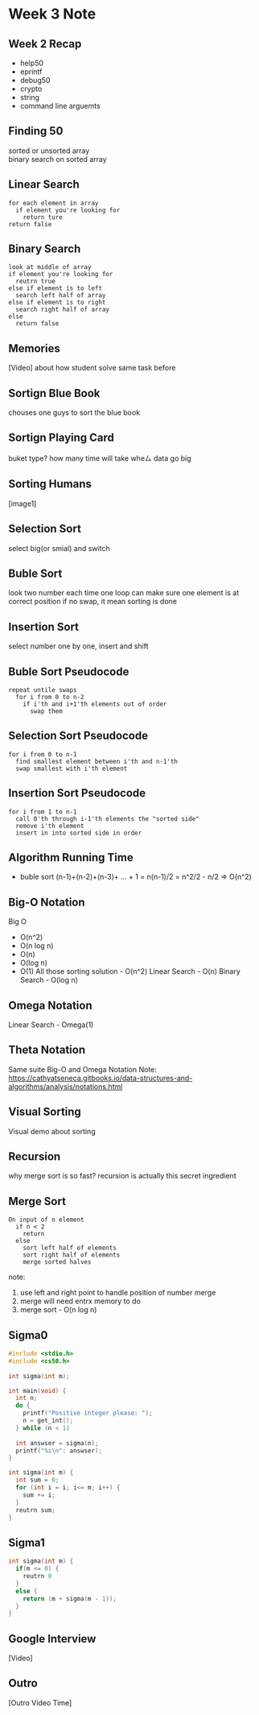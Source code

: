 # Week 3 Note

## Week 2 Recap
- help50
- eprintf
- debug50
- crypto
- string
- command line arguemts

## Finding 50
sorted or unsorted array  
binary search on sorted array

## Linear Search
```
for each element in array
  if element you're looking for
    return ture
return false
```

## Binary Search
```
look at middle of array
if element you're looking for
  reutrn true
else if element is to left
  search left half of array
else if element is to right
  search right half of array
else
  return false
```
## Memories
[Video] about how student solve same task before

## Sortign Blue Book
chouses one guys to sort the blue book

## Sortign Playing Card
buket type?
how many time will take wheㄙ data go big

## Sorting Humans
[image1]

## Selection Sort
select big(or smial) and switch

## Buble Sort
look two number each time
one loop can make sure one element is at correct position
if no swap, it mean sorting is done

## Insertion Sort
select number one by one, insert and shift

## Buble Sort Pseudocode
```
repeat untile swaps
  for i from 0 to n-2
    if i'th and i+1'th elements out of order
      swap them
```

## Selection Sort Pseudocode
```
for i from 0 to n-1
  find smallest element between i'th and n-1'th
  swap smallest with i'th element
```

## Insertion Sort Pseudocode
```
for i from 1 to n-1
  call 0'th through i-1'th elements the "sorted side"
  remove i'th element
  insert in into sorted side in order
```
## Algorithm Running Time
- buble sort
(n-1)+(n-2)+(n-3)+ ... + 1
= n(n-1)/2 = n^2/2 - n/2
=> O(n^2)

## Big-O Notation
Big O
- O(n^2)
- O(n log n)
- O(n)
- O(log n)
- O(1)
All those sorting solution - O(n^2)
Linear Search - O(n)
Binary Search - O(log n)

## Omega Notation
Linear Search - Omega(1)

## Theta Notation
Same suite Big-O and Omega Notation
Note:
https://cathyatseneca.gitbooks.io/data-structures-and-algorithms/analysis/notations.html

## Visual Sorting
Visual demo about sorting

## Recursion
why merge sort is so fast?
recursion is actually this secret ingredient

## Merge Sort
```
On input of n element
  if n < 2
    return
  else
    sort left half of elements
    sort right half of elements
    merge sorted halves
```
note:
1. use left and right point to handle position of number merge
2. merge will need entrx memory to do
3. merge sort - O(n log n)

##  Sigma0
```c
#include <stdio.h>
#include <cs50.h>
 
int sigma(int m);

int main(void) {
  int n;
  do {
    printf("Positive integer please: ");
    n = get_int();
  } while (n < 1)
  
  int answser = sigma(n);
  printf("%i\n": answser);
}

int sigma(int m) {
  int sum = 0;
  for (int i = i; i<= m; i++) {
    sum += i;
  }
  reutrn sum;
}
```
##  Sigma1
```c
int sigma(int m) {
  if(m <= 0) {
    reutrn 0
  }
  else {
    return (m + sigma(m - 1));
  }
}
```

## Google Interview
[Video]

## Outro
[Outro Video Time]

